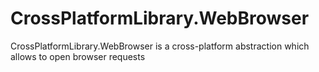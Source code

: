 # CrossPlatformLibrary.WebBrowser
CrossPlatformLibrary.WebBrowser is a cross-platform abstraction which allows to open browser requests
